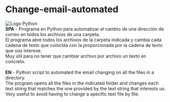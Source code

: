 # Change-email-automated
![Logo Python](https://img.shields.io/pypi/pyversions/Django?color=w&logo=python&logoColor=yellow)<br>
**SPA** - Programa en Python para automatizar el cambio de una dirección de correo en todos los archivos de una carpeta.<br>
El programa abre todos los archivos de la carpeta indicada y cambia cada cadena de texto que coincida con la proporcionada por la cadena de texto que nos interese.<br>
Muy util para no tener que cambiar archivo por archivo un texto en concreto.<br><br>
**EN** - Python script to automated the email changing on all the files in a directory.<br>
The program opens all the files in the indicated folder and changes each text string that matches the one provided by the text string that interests us.<br>
Very useful to avoid having to change a specific text file by file.
